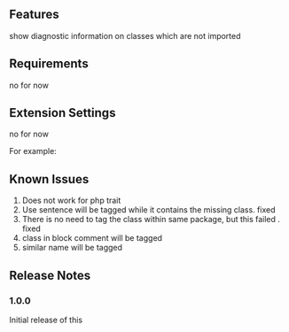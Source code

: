 ## Features

show diagnostic information on classes which are not imported

## Requirements

no for now

## Extension Settings

no for now

For example:

## Known Issues

1. Does not work for php trait
2. Use sentence will be tagged while it contains the missing class. fixed
3. There is no need to tag the class within same package, but this failed . fixed
4. class in block comment will be tagged 
5. similar name will be tagged

## Release Notes


### 1.0.0

Initial release of this